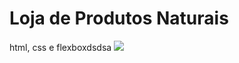 # Loja de Produtos Naturais

html, css e flexboxdsdsa
<img src="https://github.com/dieegobs/loja-de-produtos-naturais/blob/main/images/Site.png?raw=true"/>

